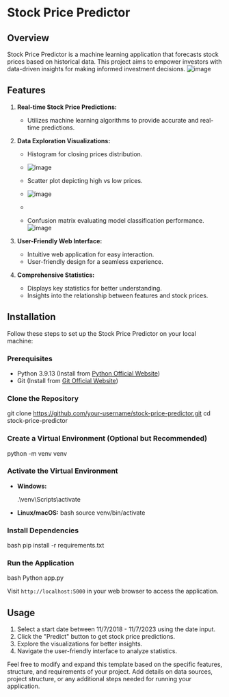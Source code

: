 
# Stock Price Predictor

## Overview

Stock Price Predictor is a machine learning application that forecasts stock prices based on historical data. This project aims to empower investors with data-driven insights for making informed investment decisions.
![image](https://github.com/damell01/StockPrediction/assets/58995862/96157fe8-ce2a-44bd-820a-c76358c9848a)


## Features

1. **Real-time Stock Price Predictions:**
   - Utilizes machine learning algorithms to provide accurate and real-time predictions.

2. **Data Exploration Visualizations:**
   - Histogram for closing prices distribution.
   - ![image](https://github.com/damell01/StockPrediction/assets/58995862/ec9ee4ad-4831-45ba-baf5-52df93ce1046)

   - Scatter plot depicting high vs low prices.
   - ![image](https://github.com/damell01/StockPrediction/assets/58995862/6f0d5e89-f936-4c72-90f5-cddfb8506efd)

   - 
   - Confusion matrix evaluating model classification performance.
     ![image](https://github.com/damell01/StockPrediction/assets/58995862/46ab4498-17e3-4190-9039-9fd6476737b5)


3. **User-Friendly Web Interface:**
   - Intuitive web application for easy interaction.
   - User-friendly design for a seamless experience.

4. **Comprehensive Statistics:**
   - Displays key statistics for better understanding.
   - Insights into the relationship between features and stock prices.

## Installation

Follow these steps to set up the Stock Price Predictor on your local machine:

### Prerequisites

- Python 3.9.13 (Install from [Python Official Website](https://www.python.org/downloads/release))
- Git (Install from [Git Official Website](https://git-scm.com/downloads))

### Clone the Repository


git clone https://github.com/your-username/stock-price-predictor.git
cd stock-price-predictor


### Create a Virtual Environment (Optional but Recommended)


python -m venv venv


### Activate the Virtual Environment

- **Windows:**
  
  .\venv\Scripts\activate


- **Linux/macOS:**
  bash
  source venv/bin/activate
  

### Install Dependencies

bash
pip install -r requirements.txt


### Run the Application

bash
Python app.py


Visit `http://localhost:5000` in your web browser to access the application.

## Usage

1. Select a start date between 11/7/2018 - 11/7/2023 using the date input.
2. Click the "Predict" button to get stock price predictions.
3. Explore the visualizations for better insights.
4. Navigate the user-friendly interface to analyze statistics.



Feel free to modify and expand this template based on the specific features, structure, and requirements of your project. Add details on data sources, project structure, or any additional steps needed for running your application.
